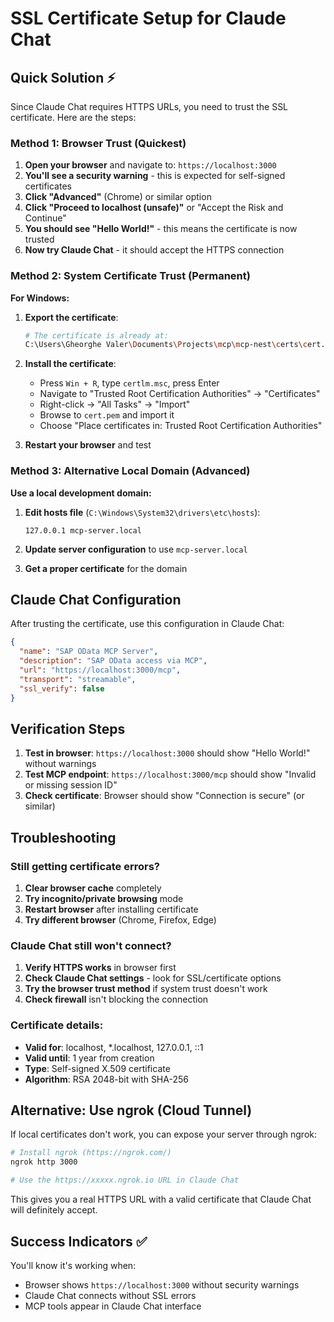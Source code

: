 # SSL Certificate Setup for Claude Chat

## Quick Solution ⚡

Since Claude Chat requires HTTPS URLs, you need to trust the SSL certificate. Here are the steps:

### Method 1: Browser Trust (Quickest)

1. **Open your browser** and navigate to: `https://localhost:3000`
2. **You'll see a security warning** - this is expected for self-signed certificates
3. **Click "Advanced"** (Chrome) or similar option
4. **Click "Proceed to localhost (unsafe)"** or "Accept the Risk and Continue"
5. **You should see "Hello World!"** - this means the certificate is now trusted
6. **Now try Claude Chat** - it should accept the HTTPS connection

### Method 2: System Certificate Trust (Permanent)

**For Windows:**

1. **Export the certificate**:
   ```bash
   # The certificate is already at:
   C:\Users\Gheorghe Valer\Documents\Projects\mcp\mcp-nest\certs\cert.pem
   ```

2. **Install the certificate**:
   - Press `Win + R`, type `certlm.msc`, press Enter
   - Navigate to "Trusted Root Certification Authorities" → "Certificates"
   - Right-click → "All Tasks" → "Import"
   - Browse to `cert.pem` and import it
   - Choose "Place certificates in: Trusted Root Certification Authorities"

3. **Restart your browser** and test

### Method 3: Alternative Local Domain (Advanced)

**Use a local development domain:**

1. **Edit hosts file** (`C:\Windows\System32\drivers\etc\hosts`):
   ```
   127.0.0.1 mcp-server.local
   ```

2. **Update server configuration** to use `mcp-server.local`

3. **Get a proper certificate** for the domain

## Claude Chat Configuration

After trusting the certificate, use this configuration in Claude Chat:

```json
{
  "name": "SAP OData MCP Server",
  "description": "SAP OData access via MCP",
  "url": "https://localhost:3000/mcp",
  "transport": "streamable",
  "ssl_verify": false
}
```

## Verification Steps

1. **Test in browser**: `https://localhost:3000` should show "Hello World!" without warnings
2. **Test MCP endpoint**: `https://localhost:3000/mcp` should show "Invalid or missing session ID"
3. **Check certificate**: Browser should show "Connection is secure" (or similar)

## Troubleshooting

### Still getting certificate errors?

1. **Clear browser cache** completely
2. **Try incognito/private browsing** mode
3. **Restart browser** after installing certificate
4. **Try different browser** (Chrome, Firefox, Edge)

### Claude Chat still won't connect?

1. **Verify HTTPS works** in browser first
2. **Check Claude Chat settings** - look for SSL/certificate options
3. **Try the browser trust method** if system trust doesn't work
4. **Check firewall** isn't blocking the connection

### Certificate details:
- **Valid for**: localhost, *.localhost, 127.0.0.1, ::1
- **Valid until**: 1 year from creation
- **Type**: Self-signed X.509 certificate
- **Algorithm**: RSA 2048-bit with SHA-256

## Alternative: Use ngrok (Cloud Tunnel)

If local certificates don't work, you can expose your server through ngrok:

```bash
# Install ngrok (https://ngrok.com/)
ngrok http 3000

# Use the https://xxxxx.ngrok.io URL in Claude Chat
```

This gives you a real HTTPS URL with a valid certificate that Claude Chat will definitely accept.

## Success Indicators ✅

You'll know it's working when:
- Browser shows `https://localhost:3000` without security warnings
- Claude Chat connects without SSL errors
- MCP tools appear in Claude Chat interface